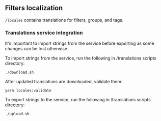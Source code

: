 ## Filters localization

`/locales` contains translations for filters, groups, and tags.

### Translations service integration

It's important to import strings from the service before exporting as some changes can be lost otherwise.

To import strings from the service, run the following in /translations scripts directory:
```
./download.sh
```
After updated translations are downloaded, validate them:
```
yarn locales:validate
```


To export strings to the service, run the following in /translations scripts directory:
```
./upload.sh
```